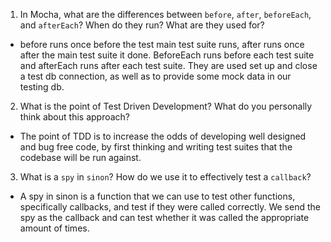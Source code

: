 <!-- Answers to the Short Answer Essay Questions go here -->

1.  In Mocha, what are the differences between `before`, `after`, `beforeEach`, and `afterEach`? When do they run? What are they used for?

* before runs once before the test main test suite runs, after runs once after the main test suite it done. BeforeEach runs before each test suite and afterEach runs after each test suite. They are used set up and close a test db connection, as well as to provide some mock data in our testing db.

2.  What is the point of Test Driven Development? What do you personally think about this approach?

* The point of TDD is to increase the odds of developing well designed and bug free code, by first thinking and writing test suites that the codebase will be run against.

3.  What is a `spy` in `sinon`? How do we use it to effectively test a `callback`?

* A spy in sinon is a function that we can use to test other functions, specifically callbacks, and test if they were called correctly. We send the spy as the callback and can test whether it was called the appropriate amount of times.
